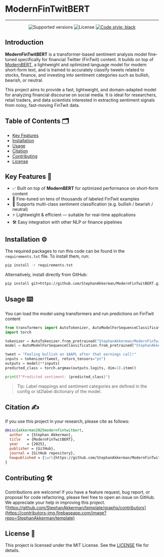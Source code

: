 # ModernFinTwitBERT

<!-- Add a banner here like: https://github.com/StephanAkkerman/fintwit-bot/blob/main/img/logo/fintwit-banner.png -->

---
<!-- Adjust the link of the second badge to your own repo -->
<p align="center">
  <img src="https://img.shields.io/badge/python-3.10-blue.svg" alt="Supported versions">
  <img src="https://img.shields.io/github/license/StephanAkkerman/ModernFinTwitBERT?color=brightgreen" alt="License">
  <a href="https://github.com/psf/black"><img src="https://img.shields.io/badge/code%20style-black-000000.svg" alt="Code style: black"></a>
</p>

## Introduction

**ModernFinTwitBERT** is a transformer-based sentiment analysis model fine-tuned specifically for financial Twitter (FinTwit) content. It builds on top of [ModernBERT](https://github.com/StephanAkkerman/ModernBERT), a lightweight and optimized language model for modern short-form text, and is trained to accurately classify tweets related to stocks, finance, and investing into sentiment categories such as bullish, bearish, or neutral.

This project aims to provide a fast, lightweight, and domain-adapted model for analyzing financial discourse on social media. It is ideal for researchers, retail traders, and data scientists interested in extracting sentiment signals from noisy, fast-moving FinTwit data.

## Table of Contents 🗂

- [Key Features](#key-features)
- [Installation](#installation)
- [Usage](#usage)
- [Citation](#citation)
- [Contributing](#contributing)
- [License](#license)

## Key Features 🔑

- ✅ Built on top of **ModernBERT** for optimized performance on short-form content  
- 🧠 Fine-tuned on tens of thousands of labeled FinTwit examples  
- 💬 Supports multi-class sentiment classification (e.g. bullish / bearish / neutral)  
- ⚡ Lightweight & efficient — suitable for real-time applications  
- 🛠 Easy integration with other NLP or finance pipelines  

## Installation ⚙️

The required packages to run this code can be found in the `requirements.txt` file. To install them, run:

```bash
pip install -r requirements.txt
```

Alternatively, install directly from GitHub:

```bash
pip install git+https://github.com/StephanAkkerman/ModernFinTwitBERT.git
```

## Usage ⌨️
You can load the model using transformers and run predictions on FinTwit content
```python
from transformers import AutoTokenizer, AutoModelForSequenceClassification
import torch

tokenizer = AutoTokenizer.from_pretrained("StephanAkkerman/ModernFinTwitBERT")
model = AutoModelForSequenceClassification.from_pretrained("StephanAkkerman/ModernFinTwitBERT")

tweet = "Feeling bullish on $AAPL after that earnings call!"
inputs = tokenizer(tweet, return_tensors="pt")
outputs = model(**inputs)
predicted_class = torch.argmax(outputs.logits, dim=1).item()

print(f"Predicted sentiment: {predicted_class}")
```
>    Tip: Label mappings and sentiment categories are defined in the config or id2label dictionary of the model.


## Citation ✍️
<!-- Be sure to adjust everything here so it matches your name and repo -->
If you use this project in your research, please cite as follows:

```bibtex
@misc{akkerman2025modernfintwitbert,
  author  = {Stephan Akkerman},
  title   = {ModernFinTwitBERT},
  year    = {2025},
  publisher = {GitHub},
  journal = {GitHub repository},
  howpublished = {\url{https://github.com/StephanAkkerman/ModernFinTwitBERT}}
}
```

## Contributing 🛠
<!-- Be sure to adjust the repo name here for both the URL and GitHub link -->
Contributions are welcome! If you have a feature request, bug report, or proposal for code refactoring, please feel free to open an issue on GitHub. We appreciate your help in improving this project.\
![https://github.com/StephanAkkerman/template/graphs/contributors](https://contributors-img.firebaseapp.com/image?repo=StephanAkkerman/template)

## License 📜

This project is licensed under the MIT License. See the [LICENSE](LICENSE) file for details.
